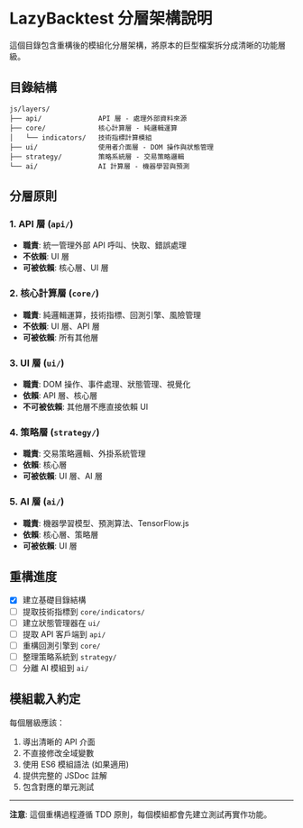 # LazyBacktest 分層架構說明

這個目錄包含重構後的模組化分層架構，將原本的巨型檔案拆分成清晰的功能層級。

## 目錄結構

```
js/layers/
├── api/              API 層 - 處理外部資料來源
├── core/             核心計算層 - 純邏輯運算
│   └── indicators/   技術指標計算模組
├── ui/               使用者介面層 - DOM 操作與狀態管理
├── strategy/         策略系統層 - 交易策略邏輯
└── ai/               AI 計算層 - 機器學習與預測
```

## 分層原則

### 1. **API 層** (`api/`)
- **職責**: 統一管理外部 API 呼叫、快取、錯誤處理
- **不依賴**: UI 層
- **可被依賴**: 核心層、UI 層

### 2. **核心計算層** (`core/`)
- **職責**: 純邏輯運算，技術指標、回測引擎、風險管理
- **不依賴**: UI 層、API 層
- **可被依賴**: 所有其他層

### 3. **UI 層** (`ui/`)
- **職責**: DOM 操作、事件處理、狀態管理、視覺化
- **依賴**: API 層、核心層
- **不可被依賴**: 其他層不應直接依賴 UI

### 4. **策略層** (`strategy/`)
- **職責**: 交易策略邏輯、外掛系統管理
- **依賴**: 核心層
- **可被依賴**: UI 層、AI 層

### 5. **AI 層** (`ai/`)
- **職責**: 機器學習模型、預測算法、TensorFlow.js
- **依賴**: 核心層、策略層
- **可被依賴**: UI 層

## 重構進度

- [x] 建立基礎目錄結構
- [ ] 提取技術指標到 `core/indicators/`
- [ ] 建立狀態管理器在 `ui/`
- [ ] 提取 API 客戶端到 `api/`
- [ ] 重構回測引擎到 `core/`
- [ ] 整理策略系統到 `strategy/`
- [ ] 分離 AI 模組到 `ai/`

## 模組載入約定

每個層級應該：
1. 導出清晰的 API 介面
2. 不直接修改全域變數
3. 使用 ES6 模組語法 (如果適用)
4. 提供完整的 JSDoc 註解
5. 包含對應的單元測試

---

**注意**: 這個重構過程遵循 TDD 原則，每個模組都會先建立測試再實作功能。